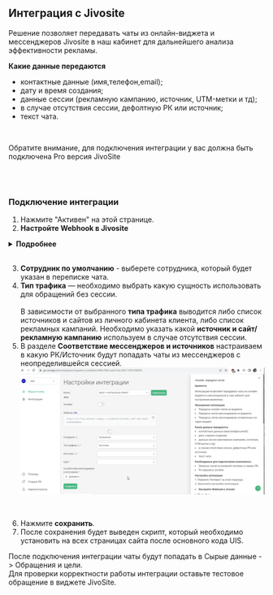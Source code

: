 ## Интеграция с Jivosite <br /> 

Решение позволяет передавать чаты из онлайн-виджета и мессенджеров Jivosite в наш кабинет для дальнейшего анализа эффективности рекламы. <br />  

**Какие данные передаются**   
- контактные данные (имя,телефон,email);  
- дату и время создания;  
- данные сессии (рекламную кампанию, источник, UTM-метки и тд);  
- в случае отсутствия сессии, дефолтную РК или источник;  
- текст чата.  
<br />

<Alert backgroundColor="#c3e8d7"> 

  Обратите внимание, для подключения интеграции у вас должна быть подключена Pro версия JivoSite <br />

</Alert>   
<br />
<br />


### Подключение интеграции  <br />

1. Нажмите "Активен" на этой странице.
2.  **Настройте Webhook в Jivosite**<br />
  
<details>
  <summary style="font-weight:bold;"> Подробнее </summary> <br />
В Jivosite необходимо настроить Webhook на "Webhook url" сервиса UIS из настроек.<br />  
a. Заходим в  Jivosite в раздел Управление -> Каналы связи , выбираем нужные сайт/мессенджер и нажимаем настроить.<br />  
b. Далее в настройках заходим в раздел "Настройки интеграции для разработчиков".<br /> 
c. Нажимаем "Включить Webhooks" и в поле "URL для Webhooks" добавляем наш "Webhook url".   <br /> 
  
![image](jivo_hook.gif)  
  
</details> 
<br />

3. **Сотрудник по умолчанию**  - выберете сотрудника, который будет указан в переписке чата. <br />
4. **Тип трафика** — необходимо выбрать какую сущность использовать для обращений без сессии. <br />  
В зависимости от выбранного **типа трафика** выводится либо список источников и сайтов  из личного кабинета клиента, либо список рекламных кампаний. Необходимо указать какой **источник и сайт/рекламную кампанию** используем в случае отсутствия сессии. <br /> 
5. В разделе **Соответствие мессенджеров и источников** настраиваем в какую РК/Источник будут попадать чаты из мессенджеров с неопределившейся сессией. <br /> 
  ![image](jivo_rk.gif) 
<br /> 

6. Нажмите **сохранить**. <br />
7. После сохранения будет выведен скрипт, который необходимо установить на всех страницах сайта после основного кода UIS.<br />
 
После подключения интеграции чаты будут попадать в  Сырые данные -> Обращения и цели.  <br /> 
Для проверки корректности работы интеграции оставьте тестовое обращение в виджете JivoSite. <br />

